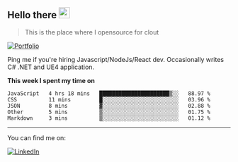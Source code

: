 <h2>Hello there <img src="https://camo.githubusercontent.com/2019d90b5d6b109833b6e130852e36fce013bb14/68747470733a2f2f63756c746f667468657061727479706172726f742e636f6d2f706172726f74732f68642f6c6170746f705f706172726f742e676966" width="25px"></h2>

>This is the place where I opensource for clout

[![Portfolio](https://img.shields.io/badge/web-portfolio-black)](https://izqalan.github.io/?utm_source=github&utm_medium=social&utm_campaign=portfolio)

Ping me if you're hiring Javascript/NodeJs/React dev. Occasionally writes C# .NET and UE4 application.

**This week I spent my time on**
<!--START_SECTION:waka-->
```text
JavaScript   4 hrs 18 mins   ██████████████████████▒░░   88.97 % 
CSS          11 mins         █░░░░░░░░░░░░░░░░░░░░░░░░   03.96 % 
JSON         8 mins          ▓░░░░░░░░░░░░░░░░░░░░░░░░   02.88 % 
Other        5 mins          ▒░░░░░░░░░░░░░░░░░░░░░░░░   01.75 % 
Markdown     3 mins          ▒░░░░░░░░░░░░░░░░░░░░░░░░   01.12 % 
```
<!--END_SECTION:waka-->
___

You can find me on:

[![LinkedIn](https://img.omvr.io/linkedin.svg)](https://www.linkedin.com/in/izqalan/)
